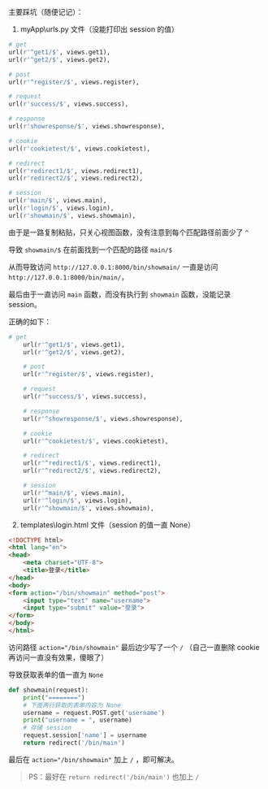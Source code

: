 主要踩坑（随便记记）：

1. myApp\urls.py 文件（没能打印出 session 的值）

```python
# get
url(r'^get1/$', views.get1),
url(r'^get2/$', views.get2),

# post
url(r'^register/$', views.register),

# request
url(r'success/$', views.success),

# response
url(r'showresponse/$', views.showresponse),

# cookie
url(r'cookietest/$', views.cookietest),

# redirect
url(r'redirect1/$', views.redirect1),
url(r'redirect2/$', views.redirect2),

# session
url(r'main/$', views.main),
url(r'login/$', views.login),
url(r'showmain/$', views.showmain),
```

由于是一路复制粘贴，只关心视图函数，没有注意到每个匹配路径前面少了 `^`

导致 `showmain/$` 在前面找到一个匹配的路径 `main/$`

从而导致访问 `http://127.0.0.1:8000/bin/showmain/` 一直是访问 `http://127.0.0.1:8000/bin/main/`，

最后由于一直访问 `main` 函数，而没有执行到 `showmain` 函数，没能记录 session。

正确的如下：

```python
# get
    url(r'^get1/$', views.get1),
    url(r'^get2/$', views.get2),

    # post
    url(r'^register/$', views.register),

    # request
    url(r'^success/$', views.success),

    # response
    url(r'^showresponse/$', views.showresponse),

    # cookie
    url(r'^cookietest/$', views.cookietest),

    # redirect
    url(r'^redirect1/$', views.redirect1),
    url(r'^redirect2/$', views.redirect2),

    # session
    url(r'^main/$', views.main),
    url(r'^login/$', views.login),
    url(r'^showmain/$', views.showmain),
```

2. templates\login.html 文件（session 的值一直 None）

```html
<!DOCTYPE html>
<html lang="en">
<head>
    <meta charset="UTF-8">
    <title>登录</title>
</head>
<body>
<form action="/bin/showmain" method="post">
    <input type="text" name="username">
    <input type="submit" value="登录">
</form>
</body>
</html>
```
访问路径 `action="/bin/showmain"` 最后边少写了一个 `/` （自己一直删除 cookie 再访问一直没有效果，傻眼了）

导致获取表单的值一直为 `None`
```python
def showmain(request):
    print("========")
    # 下面两行获取的表单内容为 None
    username = request.POST.get('username')
    print("username = ", username)
    # 存储 session
    request.session['name'] = username
    return redirect('/bin/main')
```
最后在 `action="/bin/showmain"` 加上 `/` ，即可解决。


> PS：最好在 `return redirect('/bin/main')` 也加上 `/`



